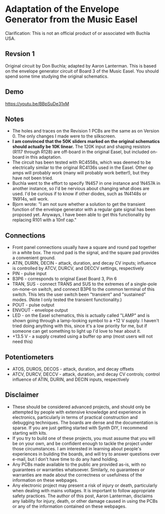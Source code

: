 # Adaptation of the Envelope Generator from the Music Easel

Clarification: This is not an official product of or associated with Buchla USA.

## Revsion 1

Original circuit by Don Buchla; adapted by Aaron Lanterman. This is based on the envelope generator circuit of Board 3 of the Music Easel. You should spend some time studying the original schematics.

## Demo

https://youtu.be/BBpSuDe31xM

## Notes
* The holes and traces on the Revision 1 PCBs are the same as on Version 0. The only changes I made were to the silkscreen.
* **I am convinced that the 50K sliders marked on the original schematics should actually be 10K linear.** The 120K input and shaping resistors (R117 through R128) are off-board in the original Easel, but included on-board in this adaptation.
* The circuit has been tested with RC4558s, which was deemed to be electrically similar to the original RC4136s used in the Easel. Other op amps will probably work (many will probably work better!), but they have not been tried.
* Buchla went to the effort to specify 1N457 in one instance and 1N457A in another instance, so I'd be nervious about changing what dioes are used. I'd be curious if to know if other diodes, such as 1N4148s or 1N914s, will work.
* Bjorn wrote: "I am not sure whether a solution to get the transient function of the envelope generator with a regular gate signal has been proposed yet. Anyways, I have been able to get this functionality by replacing R101 with a 10nf cap."

## Connections
* Front panel connections usually have a square and round pad together in a white box. The round pad is the signal, and the square pad provides a convenient ground.
* ATIN, DURIN, DECIN - attack, duration, and decay CV inputs; influence is controlled by ATCV, DURCV, and DECCV settings, respectively
* PIN - pulse input
* B3P6 - corresponds to original Easel Board 3, Pin 6
* TRAN, SUS - connect TRANS and SUS to the extremes of a single-pole on-none-on switch, and connect B3P6 to the common terminal of this switch. This lets the user switch been "transient" and "sustained" modes. (Note I only tested the transient functionality.)
* POUT - pulse output
* ENVOUT - envelope output
* LED - on the Easel schematics, this is actually called "LAMP" and is shown going through a lamp-looking symbol to a +12 V supply. I haven't tried doing anything with this, since it's a low priority for me, but if someone can get something to light up I'd love to hear about it.
* +13.5 V - a supply created using a buffer op amp (most users will not need this)

## Potentiometers
* ATOS, DUROS, DECOS - attack, duration, and decay offsets
* ATCV, DURCV, DECCV - attack, duration, and decay CV controls; control influence of ATIN, DURIN, and DECIN inputs, respectively

## Disclaimer
* These should be considered advanced projects, and should only be attempted by people with extensive knowledge and experience in electronics, particularly in terms of practical construction and debugging techniques. The boards are dense and the documentation is sparse. If you are just getting started with Synth DIY, I recommend starting with kits.
* If you try to build one of these projects, you must assume that you will be on your own, and be confident enough to tackle the project under those circumstances. I am interested in learning about people's experiences in building the boards, and will try to answer questions over e-mail, but I don't have time to do any hand holding.
* Any PCBs made available to the public are provided as-is, with no guarantees or warranties whatsoever. Similarly, no guarantees or warranties are made about the correctness or usefulness of the information on these webpages.
* Any electronic project may present a risk of injury or death, particularly when dealing with mains voltages. It is important to follow appropriate safety practices. The author of this post, Aaron Lanterman, disclaims any liability for injury, death, or other damage caused in using the PCBs or any of the information contained on these webpages.
